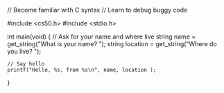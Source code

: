 // Become familiar with C syntax
// Learn to debug buggy code

#include <cs50.h>
#include <stdio.h>

int main(void)
{
    // Ask for your name and where live
    string name = get_string("What is your name? ");
    string location = get_string("Where do you live? ");

    // Say hello
    printf("Hello, %s, from %s\n", name, location );
}
